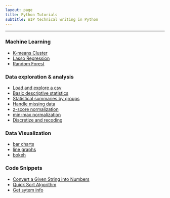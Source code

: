 ```yaml
---
layout: page
title: Python Tutorials 
subtitle: WIP technical writing in Python
---
```


---------------

### Machine Learning
+ [K-means Cluster](http://jasdumas.github.io/2016-05-25-kmeans-analysis-in-python/)
+ [Lasso Regression](http://jasdumas.github.io/2016-05-17-LASSO-in-python/)
+ [Random Forest](http://jasdumas.github.io/2016-05-04-RF-in-python/)

### Data exploration & analysis
+ [Load and explore a csv]()
+ [Basic descriptive statistics]()
+ [Statistical summaries by groups]()
+ [Handle missing data]()
+ [z-score normalization]()
+ [min-max normalization]()
+ [Discretize and recoding]()

### Data Visualization
+ [bar charts]()
+ [line graphs]()
+ [bokeh]()

### Code Snippets
+ [Convert a Given String into Numbers](http://jasdumas.github.io/tech-short-papers/ones_zeros_str.py)
+ [Quick Sort Algorithm](http://jasdumas.github.io/tech-short-papers/sort.py)
+ [Get sytem info](http://jasdumas.github.io/tech-short-papers/system_info.py)

